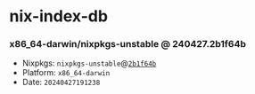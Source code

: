 # nix-index-db
### x86_64-darwin/nixpkgs-unstable @ 240427.2b1f64b
- Nixpkgs: `nixpkgs-unstable`@[`2b1f64b`](https://github.com/NixOS/nixpkgs/commit/2b1f64b358f2cab62617f26b3870fd0ee375d848)
- Platform: `x86_64-darwin`
- Date: `20240427191238`

